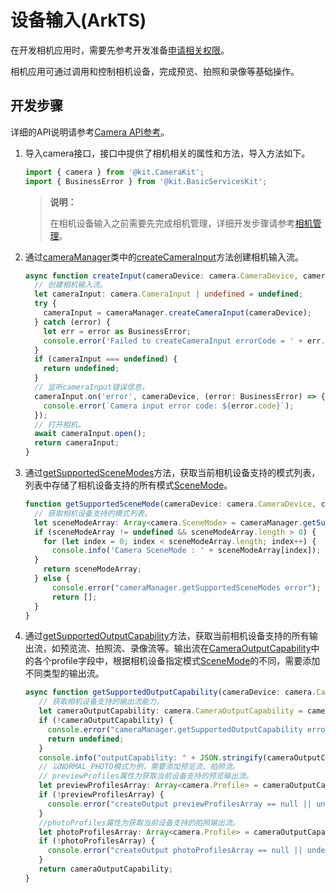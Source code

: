 # 设备输入(ArkTS)
<!--Kit: Camera Kit-->
<!--Subsystem: Multimedia-->
<!--Owner: @qano-->
<!--Designer: @leo_ysl-->
<!--Tester: @xchaosioda-->
<!--Adviser: @zengyawen-->

在开发相机应用时，需要先参考开发准备[申请相关权限](camera-preparation.md)。

相机应用可通过调用和控制相机设备，完成预览、拍照和录像等基础操作。

## 开发步骤

详细的API说明请参考[Camera API参考](../../reference/apis-camera-kit/arkts-apis-camera.md)。

1. 导入camera接口，接口中提供了相机相关的属性和方法，导入方法如下。

   ```ts
   import { camera } from '@kit.CameraKit';
   import { BusinessError } from '@kit.BasicServicesKit';
   ```

   > **说明：**
   >
   > 在相机设备输入之前需要先完成相机管理，详细开发步骤请参考[相机管理](camera-device-management.md)。

2. 通过[cameraManager](../../reference/apis-camera-kit/arkts-apis-camera-CameraManager.md)类中的[createCameraInput](../../reference/apis-camera-kit/arkts-apis-camera-CameraManager.md#createcamerainput)方法创建相机输入流。

   ```ts
   async function createInput(cameraDevice: camera.CameraDevice, cameraManager: camera.CameraManager): Promise<camera.CameraInput | undefined> {
     // 创建相机输入流。
     let cameraInput: camera.CameraInput | undefined = undefined;
     try {
       cameraInput = cameraManager.createCameraInput(cameraDevice);
     } catch (error) {
       let err = error as BusinessError;
       console.error('Failed to createCameraInput errorCode = ' + err.code);
     }
     if (cameraInput === undefined) {
       return undefined;
     }
     // 监听cameraInput错误信息。
     cameraInput.on('error', cameraDevice, (error: BusinessError) => {
       console.error(`Camera input error code: ${error.code}`);
     });
     // 打开相机。
     await cameraInput.open();
     return cameraInput;
   }
   ```

3. 通过[getSupportedSceneModes](../../reference/apis-camera-kit/arkts-apis-camera-CameraManager.md#getsupportedscenemodes11)方法，获取当前相机设备支持的模式列表，列表中存储了相机设备支持的所有模式[SceneMode](../../reference/apis-camera-kit/arkts-apis-camera-e.md#scenemode11)。

    ```ts
    function getSupportedSceneMode(cameraDevice: camera.CameraDevice, cameraManager: camera.CameraManager): Array<camera.SceneMode> {
      // 获取相机设备支持的模式列表。
      let sceneModeArray: Array<camera.SceneMode> = cameraManager.getSupportedSceneModes(cameraDevice);
      if (sceneModeArray != undefined && sceneModeArray.length > 0) {
        for (let index = 0; index < sceneModeArray.length; index++) {
          console.info('Camera SceneMode : ' + sceneModeArray[index]);  
      }
        return sceneModeArray;
      } else {
          console.error("cameraManager.getSupportedSceneModes error");
          return [];
      }
    }
    ```

4. 通过[getSupportedOutputCapability](../../reference/apis-camera-kit/arkts-apis-camera-CameraManager.md#getsupportedoutputcapability11)方法，获取当前相机设备支持的所有输出流，如预览流、拍照流、录像流等。输出流在[CameraOutputCapability](../../reference/apis-camera-kit/arkts-apis-camera-i.md#cameraoutputcapability)中的各个profile字段中，根据相机设备指定模式[SceneMode](../../reference/apis-camera-kit/arkts-apis-camera-e.md#scenemode11)的不同，需要添加不同类型的输出流。

   ```ts
   async function getSupportedOutputCapability(cameraDevice: camera.CameraDevice, cameraManager: camera.CameraManager, sceneMode: camera.SceneMode): Promise<camera.CameraOutputCapability | undefined> {
      // 获取相机设备支持的输出流能力。
      let cameraOutputCapability: camera.CameraOutputCapability = cameraManager.getSupportedOutputCapability(cameraDevice, sceneMode);
      if (!cameraOutputCapability) {
        console.error("cameraManager.getSupportedOutputCapability error");
        return undefined;
      }
      console.info("outputCapability: " + JSON.stringify(cameraOutputCapability));
      // 以NORMAL_PHOTO模式为例，需要添加预览流、拍照流。
      // previewProfiles属性为获取当前设备支持的预览输出流。
      let previewProfilesArray: Array<camera.Profile> = cameraOutputCapability.previewProfiles;
      if (!previewProfilesArray) {
        console.error("createOutput previewProfilesArray == null || undefined");
      }
      //photoProfiles属性为获取当前设备支持的拍照输出流。
      let photoProfilesArray: Array<camera.Profile> = cameraOutputCapability.photoProfiles;
      if (!photoProfilesArray) {
        console.error("createOutput photoProfilesArray == null || undefined");
      }
      return cameraOutputCapability;
   } 
   ```